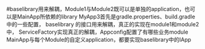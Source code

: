 #baselibrary用来解耦，Module1与Module2既可以是单独的application，也可以是MainApp所依赖的library
MyApp3首先是gradle.properties、build.gradle中的一些配置，
baselibrary 的接口用来解耦，真正的实现在module1和module2中，
ServiceFactory实现真正的解耦，Appconfig配置了有哪些业务module
MainApp与每个Module的自定义application，都要实现baselibrary中的IApp
